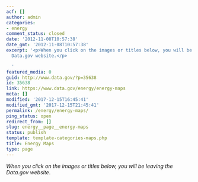 ```yaml
---
acf: []
author: admin
categories:
- energy
comment_status: closed
date: '2012-11-08T10:57:38'
date_gmt: '2012-11-08T10:57:38'
excerpt: '<p>When you click on the images or titles below, you will be leaving the
  Data.gov website.</p>

  '
featured_media: 0
guid: http://www.data.gov/?p=35638
id: 35638
link: https://www.data.gov/energy/energy-maps
meta: []
modified: '2017-12-15T16:45:41'
modified_gmt: '2017-12-15T21:45:41'
permalink: /energy/energy-maps/
ping_status: open
redirect_from: []
slug: energy__page__energy-maps
status: publish
template: template-categories-maps.php
title: Energy Maps
type: page
---
```

*When you click on the images or titles below, you will be leaving the Data.gov website*.


